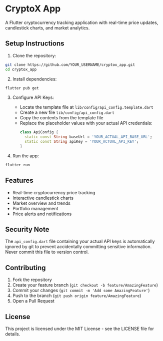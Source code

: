 # CryptoX App

A Flutter cryptocurrency tracking application with real-time price updates, candlestick charts, and market analytics.

## Setup Instructions

1. Clone the repository:
```bash
git clone https://github.com/YOUR_USERNAME/cryptox_app.git
cd cryptox_app
```

2. Install dependencies:
```bash
flutter pub get
```

3. Configure API Keys:
   - Locate the template file at `lib/config/api_config.template.dart`
   - Create a new file `lib/config/api_config.dart`
   - Copy the contents from the template file
   - Replace the placeholder values with your actual API credentials:
     ```dart
     class ApiConfig {
       static const String baseUrl = 'YOUR_ACTUAL_API_BASE_URL';
       static const String apiKey = 'YOUR_ACTUAL_API_KEY';
     }
     ```

4. Run the app:
```bash
flutter run
```

## Features

- Real-time cryptocurrency price tracking
- Interactive candlestick charts
- Market overview and trends
- Portfolio management
- Price alerts and notifications

## Security Note

The `api_config.dart` file containing your actual API keys is automatically ignored by git to prevent accidentally committing sensitive information. Never commit this file to version control.

## Contributing

1. Fork the repository
2. Create your feature branch (`git checkout -b feature/AmazingFeature`)
3. Commit your changes (`git commit -m 'Add some AmazingFeature'`)
4. Push to the branch (`git push origin feature/AmazingFeature`)
5. Open a Pull Request

## License

This project is licensed under the MIT License - see the LICENSE file for details.
